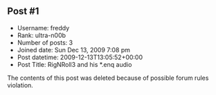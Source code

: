 ## Post #1
- Username: freddy
- Rank: ultra-n00b
- Number of posts: 3
- Joined date: Sun Dec 13, 2009 7:08 pm
- Post datetime: 2009-12-13T13:05:52+00:00
- Post Title: RigNRoll3 and his *.enq audio

The contents of this post was deleted because of possible forum rules violation.
